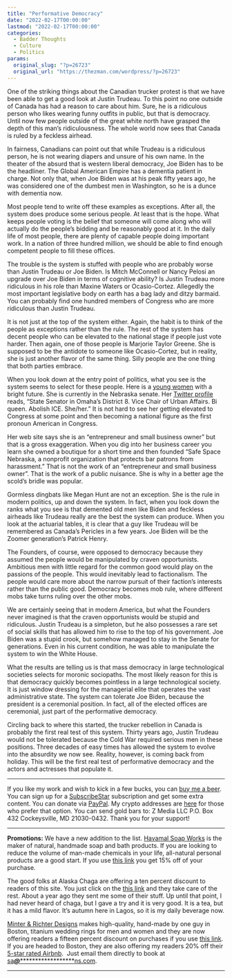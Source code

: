```yaml
---
title: "Performative Democracy"
date: "2022-02-17T00:00:00"
lastmod: "2022-02-17T00:00:00"
categories:
  - Badder Thoughts
  - Culture
  - Politics
params:
  original_slug: "?p=26723"
  original_url: "https://thezman.com/wordpress/?p=26723"
---
```


One of the striking things about the Canadian trucker protest is that we
have been able to get a good look at Justin Trudeau. To this point no
one outside of Canada has had a reason to care about him. Sure, he is a
ridiculous person who likes wearing funny outfits in public, but that is
democracy. Until now few people outside of the great white north have
grasped the depth of this man’s ridiculousness. The whole world now sees
that Canada is ruled by a feckless airhead.

In fairness, Canadians can point out that while Trudeau is a ridiculous
person, he is not wearing diapers and unsure of his own name. In the
theater of the absurd that is western liberal democracy, Joe Biden has
to be the headliner. The Global American Empire has a dementia patient
in charge. Not only that, when Joe Biden was at his peak fifty years
ago, he was considered one of the dumbest men in Washington, so he is a
dunce with dementia now.

Most people tend to write off these examples as exceptions. After all,
the system does produce some serious people. At least that is the hope.
What keeps people voting is the belief that someone will come along who
will actually do the people’s bidding and be reasonably good at it. In
the daily life of most people, there are plenty of capable people doing
important work. In a nation of three hundred million, we should be able
to find enough competent people to fill these offices.

The trouble is the system is stuffed with people who are probably worse
than Justin Trudeau or Joe Biden. Is Mitch McConnell or Nancy Pelosi an
upgrade over Joe Biden in terms of cognitive ability? Is Justin Trudeau
more ridiculous in his role than Maxine Waters or Ocasio-Cortez.
Allegedly the most important legislative body on earth has a bag lady
and ditzy barmaid. You can probably find one hundred members of Congress
who are more ridiculous than Justin Trudeau.

It is not just at the top of the system either. Again, the habit is to
think of the people as exceptions rather than the rule. The rest of the
system has decent people who can be elevated to the national stage if
people just vote harder. Then again, one of those people is Marjorie
Taylor Greene. She is supposed to be the antidote to someone like
Ocasio-Cortez, but in reality, she is just another flavor of the same
thing. Silly people are the one thing that both parties embrace.

When you look down at the entry point of politics, what you see is the
system seems to select for these people. Here is a [young
women](https://www.meganfornebraska.com/) with a bright future. She is
currently in the Nebraska senate. Her [Twitter
profile](https://twitter.com/NebraskaMegan) reads, “State Senator in
Omaha’s District 8. Vice Chair of Urban Affairs. Bi queen. Abolish ICE.
She/her.” It is not hard to see her getting elevated to Congress at some
point and then becoming a national figure as the first pronoun American
in Congress.

Her web site says she is an “entrepreneur and small business owner” but
that is a gross exaggeration. When you dig into her business career you
learn she owned a boutique for a short time and then founded “Safe Space
Nebraska, a nonprofit organization that protects bar patrons from
harassment.” That is not the work of an “entrepreneur and small business
owner”. That is the work of a public nuisance. She is why in a better
age the scold’s bridle was popular.

Gormless dingbats like Megan Hunt are not an exception. She is the rule
in modern politics, up and down the system. In fact, when you look down
the ranks what you see is that demented old men like Biden and feckless
airheads like Trudeau really are the best the system can produce. When
you look at the actuarial tables, it is clear that a guy like Trudeau
will be remembered as Canada’s Pericles in a few years. Joe Biden will
be the Zoomer generation’s Patrick Henry.

The Founders, of course, were opposed to democracy because they assumed
the people would be manipulated by craven opportunists. Ambitious men
with little regard for the common good would play on the passions of the
people. This would inevitably lead to factionalism. The people would
care more about the narrow pursuit of their faction’s interests rather
than the public good. Democracy becomes mob rule, where different mobs
take turns ruling over the other mobs.

We are certainly seeing that in modern America, but what the Founders
never imagined is that the craven opportunists would be stupid and
ridiculous. Justin Trudeau is a simpleton, but he also possesses a rare
set of social skills that has allowed him to rise to the top of his
government. Joe Biden was a stupid crook, but somehow managed to stay in
the Senate for generations. Even in his current condition, he was able
to manipulate the system to win the White House.

What the results are telling us is that mass democracy in large
technological societies selects for moronic sociopaths. The most likely
reason for this is that democracy quickly becomes pointless in a large
technological society. It is just window dressing for the managerial
elite that operates the vast administrative state. The system can
tolerate Joe Biden, because the president is a ceremonial position. In
fact, all of the elected offices are ceremonial, just part of the
performative democracy.

Circling back to where this started, the trucker rebellion in Canada is
probably the first real test of this system. Thirty years ago, Justin
Trudeau would not be tolerated because the Cold War required serious men
in these positions. Three decades of easy times has allowed the system
to evolve into the absurdity we now see. Reality, however, is coming
back from holiday. This will be the first real test of performative
democracy and the actors and actresses that populate it.

------------------------------------------------------------------------

If you like my work and wish to kick in a few bucks, you can
<a href="https://www.buymeacoffee.com/mujolulu" rel="noopener"
target="_blank">buy me a beer</a>. You can sign up for a
<a href="https://www.subscribestar.com/the-z-blog" rel="noopener"
target="_blank">SubscribeStar</a> subscription and get some extra
content. You can donate via <a
href="https://www.paypal.com/donate/?cmd=_s-xclick&amp;hosted_button_id=UDAS2Q8JYA6CN&amp;source=url"
rel="noopener" target="_blank">PayPal</a>. My crypto addresses are
<a href="https://thezman.com/wordpress/?page_id=22713" rel="noopener"
target="_blank">here</a> for those who prefer that option. You can send
gold bars to: Z Media LLC P.O. Box 432 Cockeysville, MD 21030-0432.
Thank you for your support!

------------------------------------------------------------------------

**Promotions:** We have a new addition to the list.
<a href="https://havamalsoapworks.com/" rel="noopener"
target="_blank">Havamal Soap Works</a> is the maker of natural, handmade
soap and bath products. If you are looking to reduce the volume of
man-made chemicals in your life, all-natural personal products are a
good start. If you use
<a href="https://havamalsoapworks.com/discount/ZMAN" rel="noopener"
target="_blank">this link</a> you get 15% off of your purchase.

The good folks at Alaska Chaga are offering a ten percent discount to
readers of this site. You just click on the
<a href="https://alaskachaga.us/discount/ZMAN" rel="noopener noreferrer"
target="_blank">this link</a> and they take care of the rest. About a
year ago they sent me some of their stuff. Up until that point, I had
never heard of chaga, but I gave a try and it is very good. It is a tea,
but it has a mild flavor. It’s autumn here in Lagos, so it is my daily
beverage now.

<a href="https://www.minterandrichterdesigns.com/"
rel="noreferrer nofollow noopener" target="_blank">Minter &amp; Richter
Designs</a> makes high-quality, hand-made by one guy in Boston, titanium
wedding rings for men and women and they are now offering readers a
fifteen percent discount on purchases if you use
<a href="https://www.minterandrichterdesigns.com/discount/ZMAN"
rel="noreferrer nofollow noopener" target="_blank">this link</a>.
<span class="highlight"><span class="colour"><span class="font"><span class="size">If
you are headed to Boston, they are also offering my readers 20% off
their <a
href="https://www.airbnb.com/users/7988017/listings?user_id=7988017&amp;s=3"
rel="noopener noreferrer" target="_blank">5-star rated Airbnb</a>.  Just
email them directly to book at
<a href="mailto:sa***@*********************ns.com"
data-original-string="o3cRnwTVeQsDJH7umrItgg==cb7isfhFCak3D8Bx49UUut/+hxdOZCXmwrGgNfUFOO46QvimWsUB6yIYEnVGB8sZcCw"><span
class="apbct-email-encoder"
data-original-string="V3ypBarfneMf3TMIxEQHjA==cb75hL31cBSa2T3KSDZ3og+LLZ2Peh/KYB2723WzaJwN4jXJEWiYuLdgFwnA1zmbuDR"
title="This contact has been encoded by Anti-Spam by CleanTalk. Click to decode. To finish the decoding make sure that JavaScript is enabled in your browser.">sa<span
class="apbct-blur">***</span>@<span
class="apbct-blur">*********************</span>ns.com</span></a>.</span></span></span></span>

------------------------------------------------------------------------
